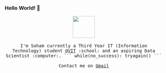 ### Hello World! 👋

<p align="center">
  <img src="https://media.giphy.com/media/xUA7bdpLxQhsSQdyog/giphy.gif" width="70px">
  <br><br>
  <samp>
I'm Soham currently a Third Year IT (Information Technology) student <a href="https://vit.edu.in/" target="_blank">@VIT</a> :school: and an aspiring Data Scientist :computer:. 
```
while(no_success):
          tryagain()
```
  <br><br>Contact me on <a href="mailto:sohamsahare123@gmail.com">Gmail</a> 
  </samp>
</p>

<!--
**sohamsahare123/sohamsahare123** is a ✨ _special_ ✨ repository because its `README.md` (this file) appears on your GitHub profile.

Here are some ideas to get you started:

- 🔭 I’m currently working on ...
- 🌱 I’m currently learning ...
- 👯 I’m looking to collaborate on ...
- 🤔 I’m looking for help with ...
- 💬 Ask me about ...
- 📫 How to reach me: ...
- 😄 Pronouns: ...
- ⚡ Fun fact: ...
-->
